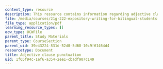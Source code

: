 ```yaml
---
content_type: resource
description: This resource contains information regarding adjective clause punctuation.
file: /media/courses/21g-222-expository-writing-for-bilingual-students-fall-2002/1f65f94c1ef6a3542ee1cbadf907c149_MIT21G_222F02_adjective.pdf
file_type: application/pdf
learning_resource_types: []
ocw_type: OCWFile
parent_title: Study Materials
parent_type: CourseSection
parent_uid: 39e43224-831d-52d0-5d68-10c9f61464d4
resourcetype: Document
title: Adjective clause punctuation
uid: 1f65f94c-1ef6-a354-2ee1-cbadf907c149
---
```

